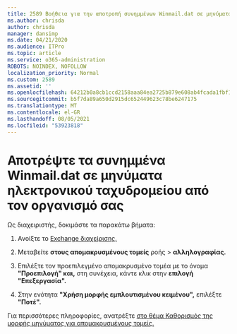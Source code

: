 ```yaml
---
title: 2589 Βοήθεια για την αποτροπή συνημμένων Winmail.dat σε μηνύματα ηλεκτρονικού ταχυδρομείου από τον οργανισμό σας
ms.author: chrisda
author: chrisda
manager: dansimp
ms.date: 04/21/2020
ms.audience: ITPro
ms.topic: article
ms.service: o365-administration
ROBOTS: NOINDEX, NOFOLLOW
localization_priority: Normal
ms.custom: 2589
ms.assetid: ''
ms.openlocfilehash: 64212b0a8cb1ccd2158aaa84ea2725b879e608ab4fcada1fbf1032e896be12c2
ms.sourcegitcommit: b5f7da89a650d2915dc652449623c78be6247175
ms.translationtype: MT
ms.contentlocale: el-GR
ms.lasthandoff: 08/05/2021
ms.locfileid: "53923818"
---
```

# <a name="help-prevent-winmaildat-attachments-in-email-messages-from-your-organization"></a>Αποτρέψτε τα συνημμένα Winmail.dat σε μηνύματα ηλεκτρονικού ταχυδρομείου από τον οργανισμό σας

Ως διαχειριστής, δοκιμάστε τα παρακάτω βήματα:

1. Ανοίξτε το [Exchange διαχείρισης.](https://outlook.office365.com/ecp/)

2. Μεταβείτε **στους απομακρυσμένους τομείς** ροής  >  **αλληλογραφίας.**

3. Επιλέξτε τον προεπιλεγμένο απομακρυσμένο τομέα με το όνομα **"Προεπιλογή" και,** στη συνέχεια, κάντε κλικ στην **επιλογή "Επεξεργασία".**

4. Στην ενότητα **"Χρήση μορφής εμπλουτισμένου κειμένου",** επιλέξτε **"Ποτέ".**

Για περισσότερες πληροφορίες, ανατρέξτε [στο θέμα Καθορισμός της μορφής μηνύματος για απομακρυσμένους τομείς.](https://docs.microsoft.com/Exchange/mail-flow-best-practices/remote-domains/remote-domains#specifying-message-format)
